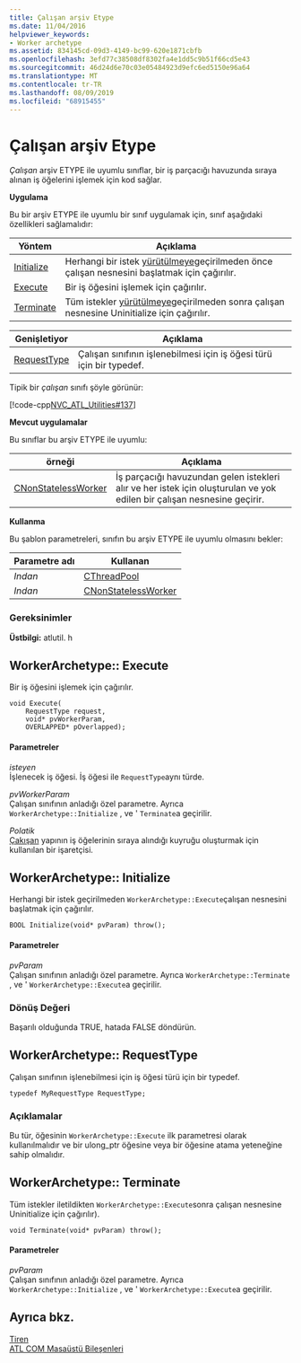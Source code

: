 ```yaml
---
title: Çalışan arşiv Etype
ms.date: 11/04/2016
helpviewer_keywords:
- Worker archetype
ms.assetid: 834145cd-09d3-4149-bc99-620e1871cbfb
ms.openlocfilehash: 3efd77c38508df8302fa4e1dd5c9b51f66cd5e43
ms.sourcegitcommit: 46d24d6e70c03e05484923d9efc6ed5150e96a64
ms.translationtype: MT
ms.contentlocale: tr-TR
ms.lasthandoff: 08/09/2019
ms.locfileid: "68915455"
---
```

# <a name="worker-archetype"></a>Çalışan arşiv Etype

*Çalışan* arşiv ETYPE ile uyumlu sınıflar, bir iş parçacığı havuzunda sıraya alınan iş öğelerini işlemek için kod sağlar.

**Uygulama**

Bu bir arşiv ETYPE ile uyumlu bir sınıf uygulamak için, sınıf aşağıdaki özellikleri sağlamalıdır:

|Yöntem|Açıklama|
|------------|-----------------|
|[Initialize](#initialize)|Herhangi bir istek [yürütülmeye](#execute)geçirilmeden önce çalışan nesnesini başlatmak için çağırılır.|
|[Execute](#execute)|Bir iş öğesini işlemek için çağırılır.|
|[Terminate](#terminate)|Tüm istekler [yürütülmeye](#execute)geçirilmeden sonra çalışan nesnesine Uninitialize için çağırılır.|

|Genişletiyor|Açıklama|
|-------------|-----------------|
|[RequestType](#requesttype)|Çalışan sınıfının işlenebilmesi için iş öğesi türü için bir typedef.|

Tipik bir *çalışan* sınıfı şöyle görünür:

[!code-cpp[NVC_ATL_Utilities#137](../../atl/codesnippet/cpp/worker-archetype_1.cpp)]

**Mevcut uygulamalar**

Bu sınıflar bu arşiv ETYPE ile uyumlu:

|örneği|Açıklama|
|-----------|-----------------|
|[CNonStatelessWorker](../../atl/reference/cnonstatelessworker-class.md)|İş parçacığı havuzundan gelen istekleri alır ve her istek için oluşturulan ve yok edilen bir çalışan nesnesine geçirir.|

**Kullanma**

Bu şablon parametreleri, sınıfın bu arşiv ETYPE ile uyumlu olmasını bekler:

|Parametre adı|Kullanan|
|--------------------|-------------|
|*Indan*|[CThreadPool](../../atl/reference/cthreadpool-class.md)|
|*Indan*|[CNonStatelessWorker](../../atl/reference/cnonstatelessworker-class.md)|

### <a name="requirements"></a>Gereksinimler

**Üstbilgi:** atlutil. h

## <a name="execute"></a>WorkerArchetype:: Execute

Bir iş öğesini işlemek için çağırılır.

```
void Execute(
    RequestType request,
    void* pvWorkerParam,
    OVERLAPPED* pOverlapped);
```

#### <a name="parameters"></a>Parametreler

*isteyen*<br/>
İşlenecek iş öğesi. İş öğesi ile `RequestType`aynı türde.

*pvWorkerParam*<br/>
Çalışan sınıfının anladığı özel parametre. Ayrıca `WorkerArchetype::Initialize` , ve ' `Terminate`a geçirilir.

*Polatik*<br/>
[Çakışan](/windows/desktop/api/minwinbase/ns-minwinbase-overlapped) yapının iş öğelerinin sıraya alındığı kuyruğu oluşturmak için kullanılan bir işaretçisi.

## <a name="initialize"></a>WorkerArchetype:: Initialize

Herhangi bir istek geçirilmeden `WorkerArchetype::Execute`çalışan nesnesini başlatmak için çağırılır.
```
BOOL Initialize(void* pvParam) throw();
```

#### <a name="parameters"></a>Parametreler

*pvParam*<br/>
Çalışan sınıfının anladığı özel parametre. Ayrıca `WorkerArchetype::Terminate` , ve ' `WorkerArchetype::Execute`a geçirilir.

### <a name="return-value"></a>Dönüş Değeri

Başarılı olduğunda TRUE, hatada FALSE döndürün.

## <a name="requesttype"></a>WorkerArchetype:: RequestType

Çalışan sınıfının işlenebilmesi için iş öğesi türü için bir typedef.

```
typedef MyRequestType RequestType;
```

### <a name="remarks"></a>Açıklamalar

Bu tür, öğesinin `WorkerArchetype::Execute` ilk parametresi olarak kullanılmalıdır ve bir ulong_ptr öğesine veya bir öğesine atama yeteneğine sahip olmalıdır.

## <a name="terminate"></a>WorkerArchetype:: Terminate

Tüm istekler iletildikten `WorkerArchetype::Execute`sonra çalışan nesnesine Uninitialize için çağırılır).

```
void Terminate(void* pvParam) throw();
```

#### <a name="parameters"></a>Parametreler

*pvParam*<br/>
Çalışan sınıfının anladığı özel parametre. Ayrıca `WorkerArchetype::Initialize` , ve ' `WorkerArchetype::Execute`a geçirilir.

## <a name="see-also"></a>Ayrıca bkz.

[Tiren](../../atl/active-template-library-atl-concepts.md)<br/>
[ATL COM Masaüstü Bileşenleri](../../atl/atl-com-desktop-components.md)
